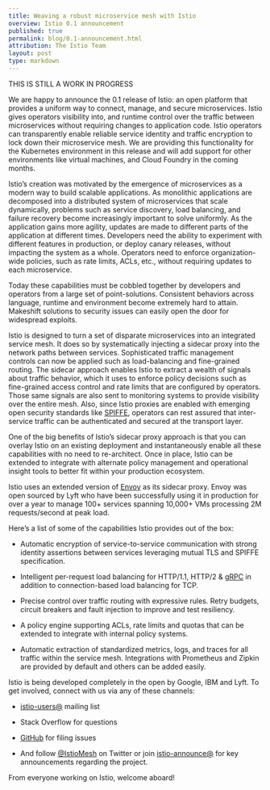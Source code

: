 ```yaml
---
title: Weaving a robust microservice mesh with Istio
overview: Istio 0.1 announcement
published: true
permalink: blog/0.1-announcement.html
attribution: The Istio Team
layout: post
type: markdown
---
```


THIS IS STILL A WORK IN PROGRESS

We are happy to announce the 0.1 release of Istio: an open platform that provides a uniform way to connect, manage, and
secure microservices. Istio gives operators visibility into, and runtime control over the traffic between microservices without requiring changes to application code. Istio operators can transparently enable reliable service identity and traffic encryption to lock down their microservice mesh. We are providing this functionality for the Kubernetes environment in this release and will add support for other environments like virtual machines, and Cloud Foundry in the coming months.

<!--end_excerpt-->

Istio’s creation was motivated by the emergence of microservices as a modern way to build scalable applications. As monolithic applications are decomposed into a distributed system of microservices that scale dynamically, problems such as service discovery, load balancing, and failure recovery become increasingly important to solve uniformly. As the application gains more agility, updates are made to different parts of the application at different times. Developers need the ability to experiment with different features in production, or deploy canary releases, without impacting the system as a whole. Operators need to enforce organization-wide policies, such as rate limits, ACLs, etc., without requiring updates to each microservice.

Today these capabilities must be cobbled together by developers and operators from a large set of point-solutions. Consistent behaviors across language, runtime and environment become extremely hard to attain. Makeshift solutions to security issues can easily open the door for widespread exploits.

Istio is designed to turn a set of disparate microservices into an integrated service mesh. It does so by systematically injecting a sidecar proxy into the network paths between services. Sophisticated traffic management controls can now be applied such as load-balancing and fine-grained routing. The sidecar approach enables Istio to extract a wealth of signals about traffic behavior, which it uses to enforce policy decisions such as fine-grained access control and rate limits that are configured by operators. Those same signals are also sent to monitoring systems to provide visibility over the entire mesh. Also, since Istio proxies are enabled with emerging open security standards like [SPIFFE](https://github.com/spiffe), operators can rest assured that inter-service traffic can be authenticated and secured at the transport layer. 

One of the big benefits of Istio’s sidecar proxy approach is that you can overlay Istio on an existing deployment and instantaneously enable all these capabilities with no need to re-architect. Once in place, Istio can be extended to integrate with alternate policy management and operational insight tools to better fit within your production ecosystem. 

Istio uses an extended version of [Envoy](https://lyft.github.io/envoy) as its sidecar proxy.  Envoy was open sourced by Lyft who have been successfully using it in production for over a year to manage 100+ services spanning 10,000+ VMs processing 2M requests/second at peak load.

Here’s a list of some of the capabilities Istio provides out of the box:

- Automatic encryption of service-to-service communication with strong identity assertions between services leveraging mutual TLS and SPIFFE specification.

- Intelligent per-request load balancing for HTTP/1.1, HTTP/2 & [gRPC](http://grpc.io) in addition to connection-based load balancing for TCP.

- Precise control over traffic routing with expressive rules. Retry budgets, circuit breakers and fault injection to improve and test resiliency.

- A policy engine supporting ACLs, rate limits and quotas that can be extended to integrate with internal policy systems.

- Automatic extraction of standardized metrics, logs, and traces for all traffic within the service mesh. Integrations with Prometheus and Zipkin are provided by default and others can be added easily.

Istio is being developed completely in the open by Google, IBM and Lyft. To get involved, connect with us via any of these channels:
 
- [istio-users@](https://groups.google.com/forum/#!forum/istio-users) mailing list

- Stack Overflow for questions

- [GitHub](https://github.com/istio/issues/issues) for filing issues
 
- And follow [@IstioMesh](https://twitter.com/IstioMesh) on Twitter or join [istio-announce@](https://groups.google.com/forum/#!forum/istio-announce) for key announcements regarding 
the project.
 
From everyone working on Istio, welcome aboard!

